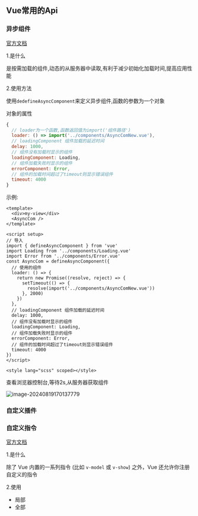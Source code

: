 ## Vue常用的Api

### 异步组件

[官方文档](https://cn.vuejs.org/guide/components/async.html#async-components)

1.是什么

是按需加载的组件,动态的从服务器中读取,有利于减少初始化加载时间,提高应用性能

2.使用方法

使用`dedefineAsyncComponent`来定义异步组件,函数的参数为一个对象

对象的属性

```js
{
  // loader为一个函数,函数返回值为import('组件路径')
  loader: () => import('../components/AsyncComNew.vue'),
  // loadingComponent 组件加载的延迟时间
  delay: 1000,
  // 组件没有加载时显示的组件
  loadingComponent: Loading,
  // 组件加载失败时显示的组件
  errorComponent: Error,
  // 组件的加载时间超过了timeout则显示错误组件
  timeout: 4000
}
```

示例:

```vue
<template>
  <div>my-view</div>
  <AsyncCom />
</template>

<script setup>
// 导入
import { defineAsyncComponent } from 'vue'
import Loading from '../components/Loading.vue'
import Error from '../components/Error.vue'
const AsyncCom = defineAsyncComponent({
  // 使用的组件
  loader: () => {
    return new Promise((resolve, reject) => {
      setTimeout(() => {
        resolve(import('../components/AsyncComNew.vue'))
      }, 2000)
    })
  },
  // loadingComponent 组件加载的延迟时间
  delay: 1000,
  // 组件没有加载时显示的组件
  loadingComponent: Loading,
  // 组件加载失败时显示的组件
  errorComponent: Error,
  // 组件的加载时间超过了timeout则显示错误组件
  timeout: 4000
})
</script>

<style lang="scss" scoped></style>

```

查看浏览器控制台,等待2s,从服务器获取组件

![image-20240819170137779](https://bing-wu-doc-1318477772.cos.ap-nanjing.myqcloud.com/typora/image-20240819170137779.png?imageSlim)



### 自定义插件



### 自定义指令

[官方文档](https://cn.vuejs.org/guide/reusability/custom-directives#custom-directives)

1.是什么

除了 Vue 内置的一系列指令 (比如 `v-model` 或 `v-show`) 之外，Vue 还允许你注册自定义的指令

2.使用

- 局部
- 全部